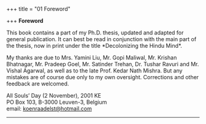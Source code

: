 +++
title = "01 Foreword"

+++
**Foreword**

This book contains a part of my Ph.D. thesis, updated and adapted for general publication.  It can best be read in conjunction with the main part of the thesis, now in print under the title \*Decolonizing the Hindu Mind\*.

My thanks are due to Mrs. Yamini Liu, Mr. Gopi Maliwal, Mr. Krishan Bhatnagar, Mr. Pradeep Goel, Mr. Satinder Trehan, Dr. Tushar Ravuri and Mr. Vishal Agarwal, as well as to the late Prof. Kedar Nath Mishra.  But any mistakes are of course due only to my own oversight.  Corrections and other feedback are welcomed.

All Souls’ Day (2 November), 2001                                          KE  
PO Box 103, B-3000 Leuven-3, Belgium  
email: koenraadelst@hotmail.com

------------------------------------------------------------------------


